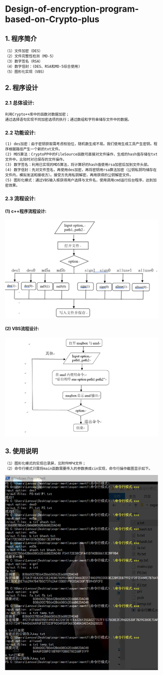 # Design-of-encryption-program-based-on-Crypto-plus

## 1. 程序简介

    （1）文件加密（DES）
    （2）文件完整性检测（MD-5）
    （3）数字签名（RSA）
    （4）数字信封：(DES、RSA和MD-5综合使用)
    （5）图形化实现（VBS）

## 2. 程序设计

### 2.1 总体设计:

    利用Crypto++库中的函数对数据加密；
    通过选择语句实现不同加密选项的执行；通过数组和字符串储存文件中的数据。

### 2.2 功能设计:

    (1) des加密：由于密钥获取需考虑校验位，随机数生成不易。我们使用生成工具产生密钥。程序根据路径产生一个新的txt文件。
    (2) MD5算法：CryptoPP中的FileSource函数可直接对文件操作，生成的hash值存储在txt文件中。比较时对已保存的文件操作。
    (3) 数字签名：利用已实现的MD5算法，将计算好的hash值使用rsa加密后加到文件头部。
    (4) 数字信封：先对文件签名，再使用des加密，再将密钥用rsa算法加密（公钥私钥均储存在文件内，模拟发送和接收方）。接受方先用私钥解密，再用获得的公钥解密文件。 
    (5) 图形化模式：通过VBS输入框获得用户选择与文件名，使用调用cmd运行后台程序，达到加密效果。

### 2.3 流程设计:

#### (1) c++程序流程设计:

![resouses\flow-chart1](resouses\flow-chart1.png)

#### (2) VBS流程设计:

![resouses\flow-chart2](resouses\flow-chart2.png)

## 3. 使用说明

    （1）图形化模式的实现已录屏，见附件MP4文件；   
    （2）命令行模式只需将main函数需要传入的参数换成cin实现，命令行操作截图显示如下。
![resouses\instruction](resouses\instruction.png)

